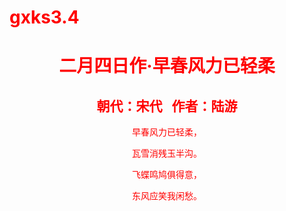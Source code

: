 # gxks3.4
<!DOCTYPE html>
<html>
	<head>
		<meta charset="utf-8">
		<title>这是一首诗</title>
	</head>
	<body text="red">
		<center>
		<h1>二月四日作·早春风力已轻柔</h1>
		<h2>朝代：宋代&nbsp;&nbsp;&nbsp;作者：陆游</h2>
		<p>早春风力已轻柔，</p>
		<p>瓦雪消残玉半沟。</p>
		<p>飞蝶鸣鸠俱得意，</p>
		<p>东风应笑我闲愁。</p>
		</center>
	</body>
</html>
